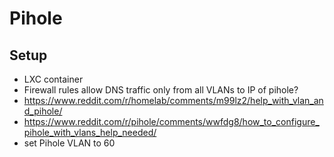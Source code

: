 # Pihole

## Setup

- LXC container
- Firewall rules allow DNS traffic only from all VLANs to IP of pihole?
- https://www.reddit.com/r/homelab/comments/m99lz2/help_with_vlan_and_pihole/
- https://www.reddit.com/r/pihole/comments/wwfdg8/how_to_configure_pihole_with_vlans_help_needed/
- set Pihole VLAN to 60
